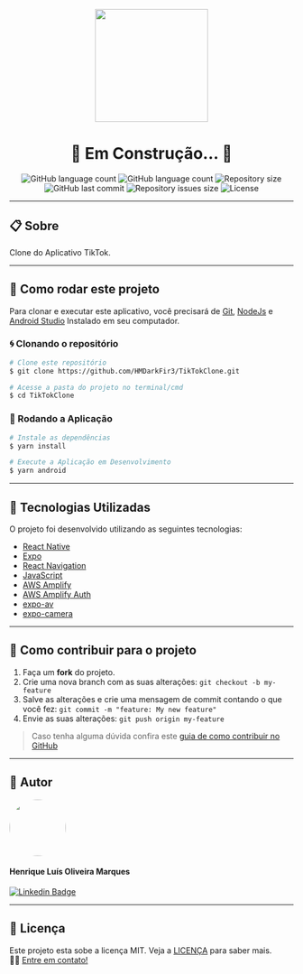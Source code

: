 <p align="center" >
  <img align="center" width="200" height="200"  src="https://user-images.githubusercontent.com/65872394/111703325-41d6f380-881c-11eb-8aa3-292f98e94209.png" />
</p>

<h1 align="center">
  🚧 Em Construção... 🚧
</h1>

<p align="center" >
  <img alt="GitHub language count" src="https://img.shields.io/github/languages/top/hmdarkfir3/TikTokClone" />
  
  <img alt="GitHub language count" src="https://img.shields.io/github/languages/count/hmdarkfir3/TikTokClone" />

  <img alt="Repository size" src="https://img.shields.io/github/repo-size/hmdarkfir3/TikTokClone">
  
  <img alt="GitHub last commit" src="https://img.shields.io/github/last-commit/hmdarkfir3/TikTokClone">
  
  <img alt="Repository issues size" src="https://img.shields.io/github/issues/hmdarkfir3/TikTokClone">
  
  <img alt="License" src="https://img.shields.io/badge/license-MIT-blue.svg" />
</p>
  
---

## 📋 Sobre
Clone do Aplicativo TikTok.

---

## 📂 Como rodar este projeto

Para clonar e executar este aplicativo, você precisará de [Git](https://git-scm.com), [NodeJs](https://nodejs.org/en/) e [Android Studio](https://developer.android.com/studio) Instalado em seu computador.

### 🌀 Clonando o repositório

```bash
# Clone este repositório
$ git clone https://github.com/HMDarkFir3/TikTokClone.git

# Acesse a pasta do projeto no terminal/cmd
$ cd TikTokClone
```

### 🎲 Rodando a Aplicação

```bash
# Instale as dependências
$ yarn install

# Execute a Aplicação em Desenvolvimento
$ yarn android
```

---

## 🚀 Tecnologias Utilizadas
 
O projeto foi desenvolvido utilizando as seguintes tecnologias:

- [React Native](https://reactnative.dev)
- [Expo](https://docs.expo.io)
- [React Navigation](https://reactnavigation.org)
- [JavaScript](https://developer.mozilla.org/pt-BR/docs/Web/JavaScript)
- [AWS Amplify](https://docs.amplify.aws/start/q/integration/react-native)
- [AWS Amplify Auth](https://docs.amplify.aws/start/getting-started/auth/q/integration/react-native)
- [expo-av](https://docs.expo.io/versions/latest/sdk/video/)
- [expo-camera](https://docs.expo.io/versions/latest/sdk/camera/)


---

## 💪 Como contribuir para o projeto

1. Faça um **fork** do projeto.
2. Crie uma nova branch com as suas alterações: `git checkout -b my-feature`
3. Salve as alterações e crie uma mensagem de commit contando o que você fez: `git commit -m "feature: My new feature"`
4. Envie as suas alterações: `git push origin my-feature`
> Caso tenha alguma dúvida confira este [guia de como contribuir no GitHub](https://github.com/firstcontributions/first-contributions)

---

## 🧑 Autor

<img style="border-radius: 50%;" src="https://github.com/HMDarkFir3.png" width="100px;" alt=""/>
 <h4>Henrique Luís Oliveira Marques</h4>

[![Linkedin Badge](https://img.shields.io/badge/-Henrique-blue?style=flat-square&logo=Linkedin&logoColor=white&link=https://www.linkedin.com/in/henrique-luís-oliveira-marques-3406361a7/)](https://www.linkedin.com/in/henrique-luís-oliveira-marques-3406361a7/) 

---

## 📝 Licença
Este projeto esta sobe a licença MIT. Veja a [LICENÇA](./LICENSE) para saber mais. 
<br>
👋🏽 [Entre em contato!](https://www.linkedin.com/in/henrique-luís-oliveira-marques-3406361a7/)

